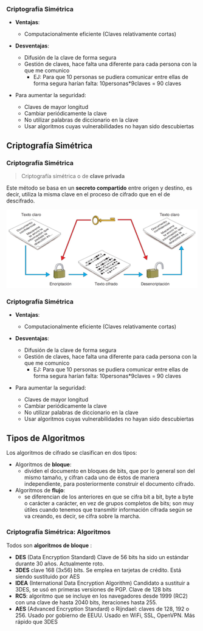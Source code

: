 ### Criptografía Simétrica


* **Ventajas**:
	* Computacionalmente eficiente (Claves relativamente cortas)

* **Desventajas**:
	* Difusión de la clave de forma segura
	* Gestión de claves, hace falta una diferente para cada persona con la que me comunico
		* EJ: Para que 10 personas se pudiera comunicar entre ellas de forma segura harían falta: 10personas*9claves = 90 claves
 

* Para aumentar la seguridad:
	* Claves de mayor longitud
	* Cambiar periódicamente la clave
	* No utilizar palabras de diccionario en la clave
	* Usar algoritmos cuyas vulnerabilidades no hayan sido descubiertas

## Criptografía Simétrica

### Criptografía Simétrica

> Criptografía simétrica o de **clave privada**

Este método se basa en un **secreto compartido** entre origen y destino, es decir, utiliza la misma clave en el proceso de cifrado que en el de descifrado.

![](../img/04/simetrica.png)

### Criptografía Simétrica


* **Ventajas**:
	* Computacionalmente eficiente (Claves relativamente cortas)

* **Desventajas**:
	* Difusión de la clave de forma segura
	* Gestión de claves, hace falta una diferente para cada persona con la que me comunico
		* EJ: Para que 10 personas se pudiera comunicar entre ellas de forma segura harían falta: 10personas*9claves = 90 claves
 

* Para aumentar la seguridad:
	* Claves de mayor longitud
	* Cambiar periódicamente la clave
	* No utilizar palabras de diccionario en la clave
	* Usar algoritmos cuyas vulnerabilidades no hayan sido descubiertas



## Tipos de Algoritmos

Los algoritmos de cifrado se clasifican en dos tipos:

* Algoritmos de **bloque**: 
	* dividen el documento en bloques de bits, que por lo general son del mismo tamaño, y cifran cada uno de éstos de manera independiente, para posteriormente construir el documento cifrado. 
* Algoritmos de **flujo**: 
	* se diferencian de los anteriores en que se cifra bit a bit, byte a byte o carácter a carácter, en vez de grupos completos de bits; son muy útiles cuando tenemos que transmitir información cifrada según se va creando, es decir, se cifra sobre la marcha. 

### Criptografía Simétrica: Algoritmos 

Todos son **algoritmos de bloque** :

* **DES** (Data Encryption Standard) Clave de 56 bits ha sido un estándar durante 30 años. Actualmente roto.
* **3DES** clave 168 (3x56) bits. Se emplea en tarjetas de crédito. Está siendo sustituido por AES
* **IDEA** (International Data Encryption Algorithm) Candidato a sustituir a 3DES, se usó en primeras versiones de PGP. Clave de 128 bits
* **RC5**: algoritmo que se incluye en los navegadores desde 1999 (RC2) con una clave de hasta 2040 bits, iteraciones hasta 255.
* **AES** (Advanced Encryption Standard) o Rijndael: claves de 128, 192 o 256. Usado por gobierno de EEUU. Usado en WiFi, SSL, OpenVPN. Más rápido que 3DES




